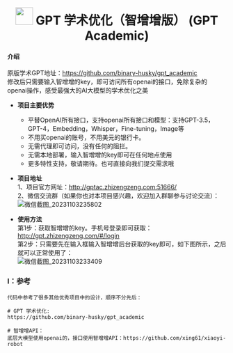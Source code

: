 # <div align=center><img src="docs/logo.png" width="40"> GPT 学术优化（智增增版） (GPT Academic)</div>

#### 介绍
原版学术GPT地址：https://github.com/binary-husky/gpt_academic     
修改后只需要输入智增增的key，即可访问所有openai的接口，免除复杂的openai操作，感受最强大的AI大模型的学术优化之美              

- **项目主要优势**  
  * 平替OpenAI所有接口，支持openai所有接口和模型：支持GPT-3.5，GPT-4，Embedding，Whisper，Fine-tuning，Image等
  * 不用买openai的账号，不用美元的银行卡。 
  * 无需代理即可访问，没有任何的阻拦。     
  * 无需本地部署，输入智增增的key即可在任何地点使用
  * 更多特性支持，敬请期待。也可直接向我们提交需求哦  

- **项目地址**   
1、项目官方网址：http://gptac.zhizengzeng.com:51666/     
2、微信交流群（如果你也对本项目感兴趣，欢迎加入群聊参与讨论交流）：    
![微信截图_20231103235802](https://github.com/xing61/zzz_gpt_academic/assets/38256442/33202f06-f282-4203-9ae2-c4cae92abb11)

- **使用方法**    
第1步：获取智增增的key。手机号登录即可获取：http://gpt.zhizengzeng.com/#/login  <br>
第2步：只需要先在输入框输入智增增后台获取的key即可，如下图所示，之后就可以正常使用了：<br>
![微信截图_20231103233409](https://github.com/xing61/zzz_gpt_academic/assets/38256442/f289070e-15b0-46d0-85e4-4c60cb8a4b5d)

### I：参考

```
代码中参考了很多其他优秀项目中的设计，顺序不分先后：

# GPT 学术优化:
https://github.com/binary-husky/gpt_academic

# 智增增API：
底层大模型使用openai的，接口使用智增增API：https://github.com/xing61/xiaoyi-robot

```
